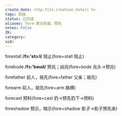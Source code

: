 ```yaml
---
create_date: <%tp.file.creation_date() %>
tags: 前缀
status: 已完成 
aliases: fore-表示前面，预先
notes: False
ZK: 
category: 
uid: 
---
```


forestall **/fɔ:'stɔ:l/** 阻止(fore+stall 阻止)

forebode **/fɔ:'bəud/** 预兆；凶兆(fore+bode 兆头→预兆)

forefather 前人，祖先(fore+father 父亲；祖先)

forearm 前人，祖先(fore+arm 胳膊)

forecast 预料(fore+cast 扔→预先扔下→预料)

foreshadow 预示，暗示(fore+shadow 影子→影子预先来)